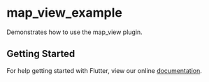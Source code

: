 # map_view_example

Demonstrates how to use the map_view plugin.

## Getting Started

For help getting started with Flutter, view our online
[documentation](https://pub.dartlang.org/packages/map_view).
